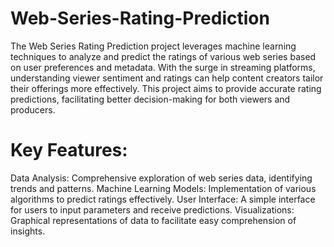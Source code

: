 # Web-Series-Rating-Prediction
The Web Series Rating Prediction project leverages machine learning techniques to analyze and predict the ratings of various web series based on user preferences and metadata. With the surge in streaming platforms, understanding viewer sentiment and ratings can help content creators tailor their offerings more effectively. This project aims to provide accurate rating predictions, facilitating better decision-making for both viewers and producers.

# Key Features:
Data Analysis: Comprehensive exploration of web series data, identifying trends and patterns.
Machine Learning Models: Implementation of various algorithms to predict ratings effectively.
User Interface: A simple interface for users to input parameters and receive predictions.
Visualizations: Graphical representations of data to facilitate easy comprehension of insights.
